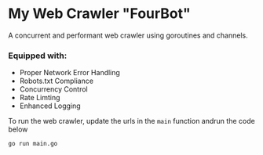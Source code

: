 # My Web Crawler "FourBot"

A concurrent and performant web crawler using goroutines and channels.

### Equipped with:
- Proper Network Error Handling
- Robots.txt Compliance
- Concurrency Control
- Rate Limting
- Enhanced Logging

To run the web crawler, update the urls in the `main` function andrun the code below
```
go run main.go
```
